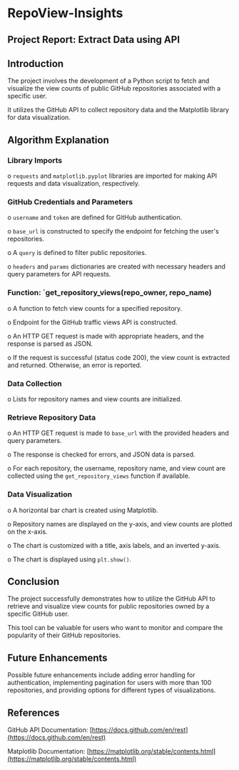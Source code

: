 # RepoView-Insights
## Project Report: Extract Data using API

## Introduction

The project involves the development of a Python script to fetch and visualize the view counts of public GitHub repositories associated with a specific user.

It utilizes the GitHub API to collect repository data and the Matplotlib library for data visualization.

## Algorithm Explanation
### Library Imports

o	`requests` and `matplotlib.pyplot` libraries are imported for making API requests and data visualization, respectively.

### GitHub Credentials and Parameters

o	`username` and `token` are defined for GitHub authentication.

o	`base_url` is constructed to specify the endpoint for fetching the user's repositories.

o	A `query` is defined to filter public repositories.

o	`headers` and `params` dictionaries are created with necessary headers and query parameters for API requests.

### Function: `get_repository_views(repo_owner, repo_name)

o	A function to fetch view counts for a specified repository.

o	Endpoint for the GitHub traffic views API is constructed.

o	An HTTP GET request is made with appropriate headers, and the response is parsed as JSON.

o	If the request is successful (status code 200), the view count is extracted and returned. Otherwise, an error is reported.

### Data Collection

o	Lists for repository names and view counts are initialized.


### Retrieve Repository Data

o	An HTTP GET request is made to `base_url` with the provided headers and query parameters.

o	The response is checked for errors, and JSON data is parsed.

o	For each repository, the username, repository name, and view count are collected using the `get_repository_views` function if available.

### Data Visualization

o	A horizontal bar chart is created using Matplotlib.

o	Repository names are displayed on the y-axis, and view counts are plotted on the x-axis.

o	The chart is customized with a title, axis labels, and an inverted y-axis.

o	The chart is displayed using `plt.show()`.

## Conclusion

The project successfully demonstrates how to utilize the GitHub API to retrieve and visualize view counts for public repositories owned by a specific GitHub user.

This tool can be valuable for users who want to monitor and compare the popularity of their GitHub repositories.

## Future Enhancements

Possible future enhancements include adding error handling for authentication, implementing pagination for users with more than 100 repositories, and providing options for different types of visualizations.


## References

GitHub API Documentation: [https://docs.github.com/en/rest](https://docs.github.com/en/rest)

Matplotlib Documentation: [https://matplotlib.org/stable/contents.html](https://matplotlib.org/stable/contents.html)
